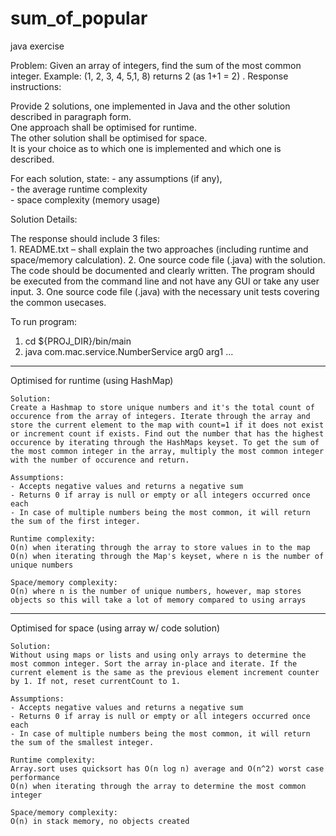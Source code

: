 # sum_of_popular

java exercise


Problem: 
	Given an array of integers, find the sum of the most common integer. 
	Example:  (1, 2, 3, 4, 5,1, 8) returns 2 (as 1+1 = 2) . 
	Response instructions: 

Provide 2 solutions, one implemented in Java and the other solution described in paragraph form.  
	One approach shall be optimised for runtime.  
	The other solution shall be optimised for space.  
	It is your choice as to which one is implemented and which one is described. 

For each solution, state: 
	- any assumptions (if any),  
	- the average runtime complexity  
	- space complexity (memory usage)  

Solution Details: 

The response should include 3 files:  
                  1. README.txt – shall explain the two approaches (including runtime and space/memory calculation). 
                  2. One source code file (.java) with the solution. The code should be documented and clearly written. The program should be executed from the command line and not have any GUI or take any user input. 
                  3. One source code file (.java) with the necessary unit tests covering the common usecases.     



To run program:
1. cd ${PROJ_DIR}/bin/main
2. java com.mac.service.NumberService arg0 arg1 ...

-------

Optimised for runtime (using HashMap)

	Solution: 
	Create a Hashmap to store unique numbers and it's the total count of occurence from the array of integers. Iterate through the array and store the current element to the map with count=1 if it does not exist or increment count if exists. Find out the number that has the highest occurence by iterating through the HashMaps keyset. To get the sum of the most common integer in the array, multiply the most common integer with the number of occurence and return.
	
	Assumptions:
	- Accepts negative values and returns a negative sum
	- Returns 0 if array is null or empty or all integers occurred once each
	- In case of multiple numbers being the most common, it will return the sum of the first integer.
	
	Runtime complexity:
	O(n) when iterating through the array to store values in to the map
	O(n) when iterating through the Map's keyset, where n is the number of unique numbers 
	
	Space/memory complexity:
	O(n) where n is the number of unique numbers, however, map stores objects so this will take a lot of memory compared to using arrays


-------

Optimised for space (using array w/ code solution)

	Solution: 
	Without using maps or lists and using only arrays to determine the most common integer. Sort the array in-place and iterate. If the current element is the same as the previous element increment counter by 1. If not, reset currentCount to 1.
	
	Assumptions:
	- Accepts negative values and returns a negative sum
	- Returns 0 if array is null or empty or all integers occurred once each
	- In case of multiple numbers being the most common, it will return the sum of the smallest integer.
	
	Runtime complexity:
	Array.sort uses quicksort has O(n log n) average and O(n^2) worst case performance
	O(n) when iterating through the array to determine the most common integer
	
	Space/memory complexity:
	O(n) in stack memory, no objects created
	
